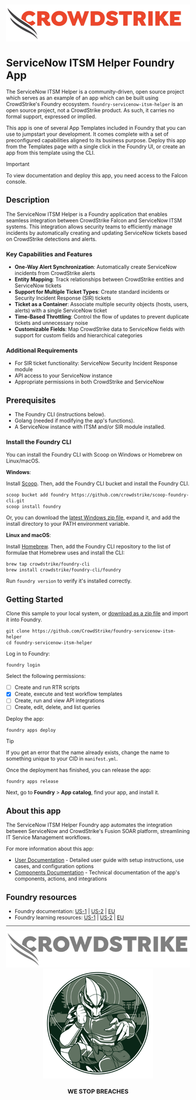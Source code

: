 ![CrowdStrike Falcon](/.doc_assets/images/project/cs-logo.png?raw=true)

# ServiceNow ITSM Helper Foundry App

The ServiceNow ITSM Helper is a community-driven, open source project which serves as an example of an app which can be built using CrowdStrike's Foundry ecosystem. `foundry-servicenow-itsm-helper` is an open source project, not a CrowdStrike product. As such, it carries no formal support, expressed or implied.

This app is one of several App Templates included in Foundry that you can use to jumpstart your development. It comes complete with a set of preconfigured capabilities aligned to its business purpose. Deploy this app from the Templates page with a single click in the Foundry UI, or create an app from this template using the CLI.

> [!IMPORTANT]  
> To view documentation and deploy this app, you need access to the Falcon console.

## Description

The ServiceNow ITSM Helper is a Foundry application that enables seamless integration between CrowdStrike Falcon and ServiceNow ITSM systems. This integration allows security teams to efficiently manage incidents by automatically creating and updating ServiceNow tickets based on CrowdStrike detections and alerts.

### Key Capabilities and Features

- **One-Way Alert Synchronization**: Automatically create ServiceNow incidents from CrowdStrike alerts
- **Entity Mapping**: Track relationships between CrowdStrike entities and ServiceNow tickets
- **Support for Multiple Ticket Types**: Create standard incidents or Security Incident Response (SIR) tickets
- **Ticket as a Container**: Associate multiple security objects (hosts, users, alerts) with a single ServiceNow ticket
- **Time-Based Throttling**: Control the flow of updates to prevent duplicate tickets and unnecessary noise
- **Customizable Fields**: Map CrowdStrike data to ServiceNow fields with support for custom fields and hierarchical categories

### Additional Requirements

- For SIR ticket functionality: ServiceNow Security Incident Response module
- API access to your ServiceNow instance
- Appropriate permissions in both CrowdStrike and ServiceNow

## Prerequisites

* The Foundry CLI (instructions below).
* Golang (needed if modifying the app's functions).
* A ServiceNow instance with ITSM and/or SIR module installed.

### Install the Foundry CLI

You can install the Foundry CLI with Scoop on Windows or Homebrew on Linux/macOS.

**Windows**:

Install [Scoop](https://scoop.sh/). Then, add the Foundry CLI bucket and install the Foundry CLI.

```shell
scoop bucket add foundry https://github.com/crowdstrike/scoop-foundry-cli.git
scoop install foundry
```

Or, you can download the [latest Windows zip file](https://assets.foundry.crowdstrike.com/cli/latest/foundry_Windows_x86_64.zip), expand it, and add the install directory to your PATH environment variable.

**Linux and macOS**:

Install [Homebrew](https://docs.brew.sh/Installation). Then, add the Foundry CLI repository to the list of formulae that Homebrew uses and install the CLI:

```shell
brew tap crowdstrike/foundry-cli
brew install crowdstrike/foundry-cli/foundry
```

Run `foundry version` to verify it's installed correctly.

## Getting Started

Clone this sample to your local system, or [download as a zip file](https://github.com/CrowdStrike/foundry-servicenow-itsm-helper/archive/refs/heads/main.zip) and import it into Foundry. 

```shell
git clone https://github.com/CrowdStrike/foundry-servicenow-itsm-helper
cd foundry-servicenow-itsm-helper
```

Log in to Foundry:

```shell
foundry login
```

Select the following permissions:

- [ ] Create and run RTR scripts
- [x] Create, execute and test workflow templates
- [ ] Create, run and view API integrations
- [ ] Create, edit, delete, and list queries

Deploy the app:

```shell
foundry apps deploy
```

> [!TIP]
> If you get an error that the name already exists, change the name to something unique to your CID in `manifest.yml`.

Once the deployment has finished, you can release the app:

```shell
foundry apps release
```

Next, go to **Foundry** > **App catalog**, find your app, and install it.

## About this app

The ServiceNow ITSM Helper Foundry app automates the integration between ServiceNow and CrowdStrike's Fusion SOAR platform, streamlining IT Service Management workflows.

For more information about this app:
- [User Documentation](USERDOCS.md) - Detailed user guide with setup instructions, use cases, and configuration options
- [Components Documentation](COMPONENTS.md) - Technical documentation of the app's components, actions, and integrations

## Foundry resources

- Foundry documentation: [US-1](https://falcon.crowdstrike.com/documentation/category/c3d64B8e/falcon-foundry) | [US-2](https://falcon.us-2.crowdstrike.com/documentation/category/c3d64B8e/falcon-foundry) | [EU](https://falcon.eu-1.crowdstrike.com/documentation/category/c3d64B8e/falcon-foundry)
- Foundry learning resources: [US-1](https://falcon.crowdstrike.com/foundry/learn) | [US-2](https://falcon.us-2.crowdstrike.com/foundry/learn) | [EU](https://falcon.eu-1.crowdstrike.com/foundry/learn)

---

<p align="center"><img src="/.doc_assets/images/project/cs-logo-footer.png"><br/><img width="300px" src="/.doc_assets/images/project/adversary-goblin-panda.png"></p>
<h3><p align="center">WE STOP BREACHES</p></h3>
